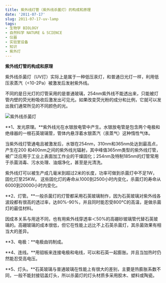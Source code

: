 ```yaml
---
title: 紫外线灯管（紫外线杀菌灯）的构成和原理
date: '2011-07-17'
slug: 2011-07-17-uv-lamp
tags:
- 生物学 BIOLOGY
- 自然科学 NATURE & SCIENCE
- 仪器
- 实验室设备
- 知识
- 紫外灯
---
```



**紫外线灯管的构成和原理**

紫外线杀菌灯（UV灯）实际上是属于一种低压汞灯，和普通日光灯一样，利用低压汞蒸汽（&lt;10-2Pa）被激发后发射紫外线。

不同的是日光灯的灯管采用的是普通玻璃，254nm紫外线不能透出来，只能被灯管内壁的荧光粉吸收后激发出可见光。如果改变荧光粉的成分和比例，它就可以发出我们通常所见的不同颜色的光。

![紫外线杀菌灯](https://cloudfs-spring.oss-cn-qingdao.aliyuncs.com/bio_spring_uploads/2011/07/79252531.jpg "紫外线杀菌灯")

**1、发光原理。**紫外线光在水银放电管中产生。水银放电管是包含两个电极和绝缘器的一根石英玻璃管，管体内悬浮着水银蒸汽（汞蒸气）这种惰性气体。

当紫外线灯管通电且被激发后，水银在254nm，310nm和365nm处达到最高点，产生在200
和400nm之间的紫外线光辐射，其中峰值365nm类型的紫外线灯管，被广泛应用于工业上表面加工作业的干燥固化；254nm及特制185nm的灯管常用于杀菌消毒、污水处理、油烟净化，甚至是光清洗。

紫外线灯可以被生产成几毫米到超过2米的长度，功率可做到杀菌灯中不足1W，固化灯至25KW。
这些固化灯的寿命从1000到2500小时内变化，杀菌灯的寿命从6000到20000小时内变化。

**2、灯管。**一般杀菌灯的灯管都采用石英玻璃制作，因为石英玻璃对紫外线各波段都有很高的透过率，达80%-90%，并且同时能忍受800°C的高温，是做杀菌灯的最佳材料。

因成本关系与用途不同，也有用紫外线穿透率＜50%的高硼砂玻璃管代替石英玻璃的。高硼玻璃的成本很低，但它在性能上远比不上石英杀菌灯，其杀菌效果有相当大的差异。

**3、电极：**电极由钨制成。

**4、连线。**用钼板来连接电极和电线，可以和石英一起膨胀。并且当加热时仍然能忍受高电压。

**5、灯头。**石英玻璃与普通玻璃在性能上有很大的差别，主要是热膨胀系数不同，一般不能封接铝盖灯头，所以杀菌灯的灯头材质多采用胶木、塑料或陶瓷。
